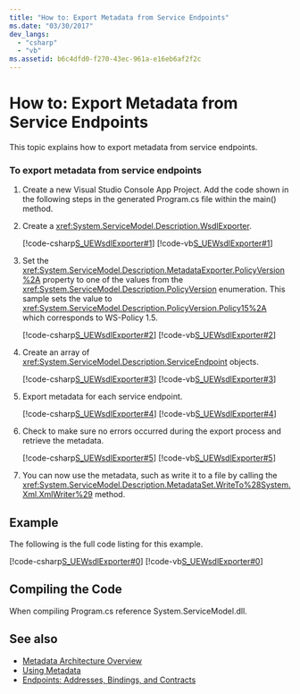 ```yaml
---
title: "How to: Export Metadata from Service Endpoints"
ms.date: "03/30/2017"
dev_langs: 
  - "csharp"
  - "vb"
ms.assetid: b6c4dfd0-f270-43ec-961a-e16eb6af2f2c
---
```

# How to: Export Metadata from Service Endpoints
This topic explains how to export metadata from service endpoints.  
  
### To export metadata from service endpoints  
  
1. Create a new Visual Studio Console App Project. Add the code shown in the following steps in the generated Program.cs file within the main() method.  
  
2. Create a <xref:System.ServiceModel.Description.WsdlExporter>.  
  
     [!code-csharp[S_UEWsdlExporter#1](../../../../samples/snippets/csharp/VS_Snippets_CFX/s_uewsdlexporter/cs/program.cs#1)]
     [!code-vb[S_UEWsdlExporter#1](../../../../samples/snippets/visualbasic/VS_Snippets_CFX/s_uewsdlexporter/vb/program.vb#1)]  
  
3. Set the <xref:System.ServiceModel.Description.MetadataExporter.PolicyVersion%2A> property to one of the values from the <xref:System.ServiceModel.Description.PolicyVersion> enumeration. This sample sets the value to <xref:System.ServiceModel.Description.PolicyVersion.Policy15%2A> which corresponds to WS-Policy 1.5.  
  
     [!code-csharp[S_UEWsdlExporter#2](../../../../samples/snippets/csharp/VS_Snippets_CFX/s_uewsdlexporter/cs/program.cs#2)]
     [!code-vb[S_UEWsdlExporter#2](../../../../samples/snippets/visualbasic/VS_Snippets_CFX/s_uewsdlexporter/vb/program.vb#2)]  
  
4. Create an array of <xref:System.ServiceModel.Description.ServiceEndpoint> objects.  
  
     [!code-csharp[S_UEWsdlExporter#3](../../../../samples/snippets/csharp/VS_Snippets_CFX/s_uewsdlexporter/cs/program.cs#3)]
     [!code-vb[S_UEWsdlExporter#3](../../../../samples/snippets/visualbasic/VS_Snippets_CFX/s_uewsdlexporter/vb/program.vb#3)]  
  
5. Export metadata for each service endpoint.  
  
     [!code-csharp[S_UEWsdlExporter#4](../../../../samples/snippets/csharp/VS_Snippets_CFX/s_uewsdlexporter/cs/program.cs#4)]
     [!code-vb[S_UEWsdlExporter#4](../../../../samples/snippets/visualbasic/VS_Snippets_CFX/s_uewsdlexporter/vb/program.vb#4)]  
  
6. Check to make sure no errors occurred during the export process and retrieve the metadata.  
  
     [!code-csharp[S_UEWsdlExporter#5](../../../../samples/snippets/csharp/VS_Snippets_CFX/s_uewsdlexporter/cs/program.cs#5)]
     [!code-vb[S_UEWsdlExporter#5](../../../../samples/snippets/visualbasic/VS_Snippets_CFX/s_uewsdlexporter/vb/program.vb#5)]  
  
7. You can now use the metadata, such as write it to a file by calling the <xref:System.ServiceModel.Description.MetadataSet.WriteTo%28System.Xml.XmlWriter%29> method.  
  
## Example  
 The following is the full code listing for this example.  
  
 [!code-csharp[S_UEWsdlExporter#0](../../../../samples/snippets/csharp/VS_Snippets_CFX/s_uewsdlexporter/cs/program.cs#0)]
 [!code-vb[S_UEWsdlExporter#0](../../../../samples/snippets/visualbasic/VS_Snippets_CFX/s_uewsdlexporter/vb/program.vb#0)]  
  
## Compiling the Code  
 When compiling Program.cs reference System.ServiceModel.dll.  
  
## See also

- [Metadata Architecture Overview](../../../../docs/framework/wcf/feature-details/metadata-architecture-overview.md)
- [Using Metadata](../../../../docs/framework/wcf/feature-details/using-metadata.md)
- [Endpoints: Addresses, Bindings, and Contracts](../../../../docs/framework/wcf/feature-details/endpoints-addresses-bindings-and-contracts.md)
